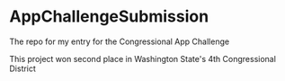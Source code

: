 # AppChallengeSubmission
The repo for my entry for the Congressional App Challenge

This project won second place in Washington State's 4th Congressional District
